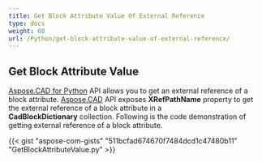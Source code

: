```yaml
---
title: Get Block Attribute Value Of External Reference
type: docs
weight: 60
url: /Python/get-block-attribute-value-of-external-reference/
---
```


## **Get Block Attribute Value**

[Aspose.CAD for Python](/cad/python/) API allows you to get an external reference of a block attribute. [Aspose.CAD](https://products.aspose.com/cad/python/) API exposes **XRefPathName** property to get the external reference of a block attribute in a **CadBlockDictionary** collection. Following is the code demonstration of getting external reference of a block attribute.

{{< gist "aspose-com-gists" "511bcfad674670f7484dcd1c47480b11" "GetBlockAttributeValue.py" >}}
